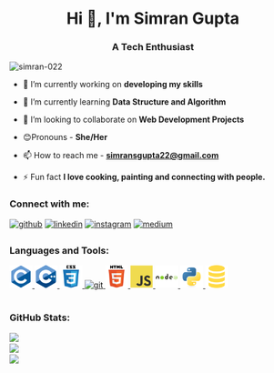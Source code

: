 <h1 align="center">Hi 👋, I'm Simran Gupta</h1>
<h3 align="center">A Tech Enthusiast</h3>

<p align="left"> <img src="https://komarev.com/ghpvc/?username=simran-022&label=Profile%20views&color=0e75b6&style=flat" alt="simran-022" /> </p>

- 🔭 I’m currently working on **developing my skills**

- 🌱 I’m currently learning **Data Structure and Algorithm**

- 👯 I’m looking to collaborate on **Web Development Projects**

- 😊Pronouns - **She/Her**

- 📫 How to reach me - **simransgupta22@gmail.com**

- ⚡ Fun fact **I love cooking, painting and connecting with people.**

<h3 align="left">Connect with me:</h3>
<p align="left">
<a href="https://github.com/simran-022" target="_blank">
<img src=https://img.shields.io/badge/github-%2324292e.svg?&style=for-the-badge&logo=github&logoColor=white alt=github style="margin-bottom: 5px;" /></a>
<a href="https://www.linkedin.com/in/simran-gupta-269ab7203/" target="blank"><img src=https://img.shields.io/badge/linkedin-%231E77B5.svg?&style=for-the-badge&logo=linkedin&logoColor=white alt=linkedin style="margin-bottom: 5px;" /></a>
<a href="https://instagram.com/sims_022" target="blank"><img src=https://img.shields.io/badge/Instagram-E4405F?style=for-the-badge&logo=instagram&logoColor=white alt=instagram style="margin-bottom: 5px;" /></a>
<a href="https://medium.com/@simransgupta22" target="blank"><img src=https://img.shields.io/badge/Medium-12100E?style=for-the-badge&logo=medium&logoColor=white alt=medium style="margin-bottom: 5px;" /></a>
</p>

<h3 align="left">Languages and Tools:</h3>
<p align="left"> <a href="https://www.cprogramming.com/" target="_blank" rel="noreferrer"> <img src="https://raw.githubusercontent.com/devicons/devicon/master/icons/c/c-original.svg" alt="c" width="40" height="40"/> </a> <a href="https://www.w3schools.com/cpp/" target="_blank" rel="noreferrer"> <img src="https://raw.githubusercontent.com/devicons/devicon/master/icons/cplusplus/cplusplus-original.svg" alt="cplusplus" width="40" height="40"/> </a> <a href="https://www.w3schools.com/css/" target="_blank" rel="noreferrer"> <img src="https://raw.githubusercontent.com/devicons/devicon/master/icons/css3/css3-original-wordmark.svg" alt="css3" width="40" height="40"/> </a> <a href="https://git-scm.com/" target="_blank" rel="noreferrer"> <img src="https://www.vectorlogo.zone/logos/git-scm/git-scm-icon.svg" alt="git" width="40" height="40"/> </a> <a href="https://www.w3.org/html/" target="_blank" rel="noreferrer"> <img src="https://raw.githubusercontent.com/devicons/devicon/master/icons/html5/html5-original-wordmark.svg" alt="html5" width="40" height="40"/> </a> <a href="https://developer.mozilla.org/en-US/docs/Web/JavaScript" target="_blank" rel="noreferrer"> <img src="https://raw.githubusercontent.com/devicons/devicon/master/icons/javascript/javascript-original.svg" alt="javascript" width="40" height="40"/> </a> <a href="https://nodejs.org" target="_blank" rel="noreferrer"> <img src="https://raw.githubusercontent.com/devicons/devicon/master/icons/nodejs/nodejs-original-wordmark.svg" alt="nodejs" width="40" height="40"/> </a> <a href="https://www.python.org" target="_blank" rel="noreferrer"> <img src="https://raw.githubusercontent.com/devicons/devicon/master/icons/python/python-original.svg" alt="python" width="40" height="40"/> </a>
<a href="https://www.postgresql.org" target="_blank" rel="noreferrer"> <img src="https://raw.githubusercontent.com/devicons/devicon/master/icons/sql/sql-original.svg" alt="postgre" width="40" height="40"/> </a>
</p>

# <h3 align="left">GitHub Stats:</h3>
![](https://github-readme-stats.vercel.app/api?username=simran-022&theme=radical&hide_border=false&include_all_commits=false&count_private=false)<br/>
![](https://github-readme-streak-stats.herokuapp.com/?user=simran-022&theme=radical&hide_border=false)<br/>
![](https://github-readme-stats.vercel.app/api/top-langs/?username=simran-022&theme=radical&hide_border=false&include_all_commits=false&count_private=false&layout=compact)



